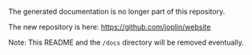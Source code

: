 The generated documentation is no longer part of this repository.

The new repository is here: https://github.com/joplin/website

Note: This README and the `/docs` directory will be removed eventually.
